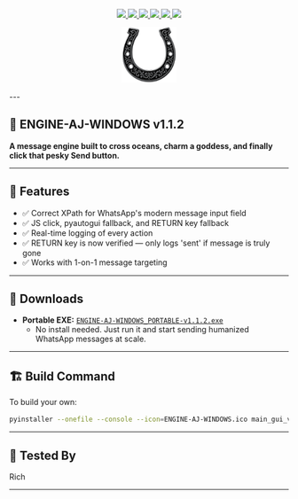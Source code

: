 
<p align="center">
  <a href="https://github.com/richknowles/ENGINE-AJ-WINDOWS/releases">
    <img src="https://img.shields.io/github/v/release/richknowles/ENGINE-AJ-WINDOWS?color=%23f7768e&label=version&style=for-the-badge" />
  </a>
  <a href="https://github.com/richknowles/ENGINE-AJ-WINDOWS">
    <img src="https://img.shields.io/github/languages/top/richknowles/ENGINE-AJ-WINDOWS?color=ff69b4&style=for-the-badge" />
  </a>
  <a href="https://github.com/richknowles/ENGINE-AJ-WINDOWS/commits/main">
    <img src="https://img.shields.io/github/last-commit/richknowles/ENGINE-AJ-WINDOWS?color=orange&style=for-the-badge" />
  </a>
  <a href="https://github.com/richknowles/ENGINE-AJ-WINDOWS/issues">
    <img src="https://img.shields.io/github/issues/richknowles/ENGINE-AJ-WINDOWS?color=blueviolet&style=for-the-badge" />
  </a>
  <a href="https://github.com/richknowles/ENGINE-AJ-WINDOWS/stargazers">
    <img src="https://img.shields.io/github/stars/richknowles/ENGINE-AJ-WINDOWS?style=for-the-badge&color=ffcc00" />
  </a>
  <a href="https://github.com/richknowles/ENGINE-AJ-WINDOWS/releases/latest">
    <img src="https://img.shields.io/github/downloads/richknowles/ENGINE-AJ-WINDOWS/latest/total?style=for-the-badge&color=brightgreen" />
  </a>
</p>

<p align="center">
  <img src="https://github.com/richknowles/ENGINE-AJ-WINDOWS/raw/main/assets/ENGINE-AJ-WINDOWS.png" alt="ENGINE AJ Icon" width="100" />
</p>
---



## 💬 ENGINE-AJ-WINDOWS v1.1.2

**A message engine built to cross oceans, charm a goddess, and finally click that pesky Send button.**

---



## 🔧 Features

- ✅ Correct XPath for WhatsApp's modern message input field
- ✅ JS click, pyautogui fallback, and RETURN key fallback
- ✅ Real-time logging of every action
- ✅ RETURN key is now verified — only logs 'sent' if message is truly gone
- ✅ Works with 1-on-1 message targeting


---

## 💾 Downloads

- **Portable EXE:** [`ENGINE-AJ-WINDOWS_PORTABLE-v1.1.2.exe`](https://github.com/richknowles/ENGINE-AJ-WINDOWS/releases)
  - No install needed. Just run it and start sending humanized WhatsApp messages at scale.


---

## 🏗️ Build Command

To build your own:

```bash
pyinstaller --onefile --console --icon=ENGINE-AJ-WINDOWS.ico main_gui_v1_1_0.py --add-data "aj_heart_splash.png;." --hidden-import=PIL.Image --hidden-import=PIL.ImageTk
```


---

## 🧪 Tested By

Rich

---

